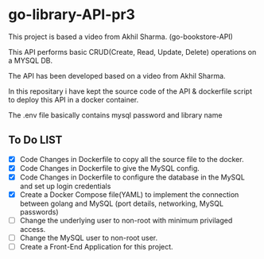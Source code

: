 # go-library-API-pr3
This project is based a video from Akhil Sharma. (go-bookstore-API)

This API performs basic CRUD(Create, Read, Update, Delete) operations on a MYSQL DB.

The API has been developed based on a video from Akhil Sharma. 

In this repositary i have kept the source code of the API & dockerfile script to deploy this API in a docker container.

The .env file basically contains mysql password and library name

## To Do LIST

- [x] Code Changes in Dockerfile to copy all the source file to the docker.
- [x] Code Changes in Dockerfile to give the MySQL config.
- [x] Code Changes in Dockerfile to configure the database in the MySQL and set up login credentials
- [x] Create a Docker Compose file(YAML) to implement the connection between golang and MySQL (port details, networking, MySQL passwords)
- [ ] Change the underlying user to non-root with minimum privilaged access.
- [ ] Change the MySQL user to non-root user.
- [ ] Create a Front-End Application for this project. 
